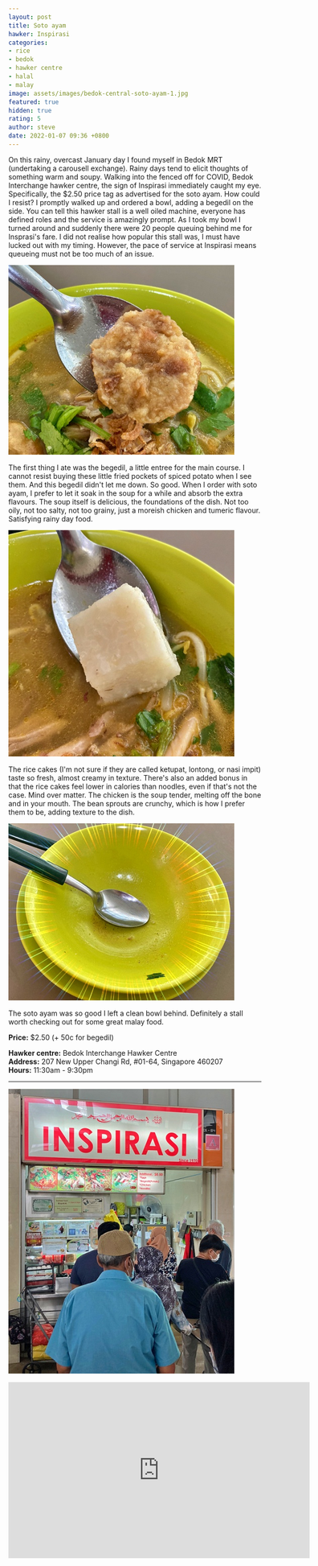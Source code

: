 ```yaml
---
layout: post
title: Soto ayam
hawker: Inspirasi
categories:
- rice
- bedok
- hawker centre
- halal
- malay
image: assets/images/bedok-central-soto-ayam-1.jpg
featured: true
hidden: true
rating: 5
author: steve
date: 2022-01-07 09:36 +0800
---
```

On this rainy, overcast January day I found myself in Bedok MRT (undertaking a carousell exchange). Rainy days tend to elicit thoughts of something warm and soupy. Walking into the fenced off for COVID, Bedok Interchange hawker centre, the sign of Inspirasi immediately caught my eye. Specifically, the $2.50 price tag as advertised for the soto ayam. How could I resist? I promptly walked up and ordered a bowl, adding a begedil on the side. You can tell this hawker stall is a well oiled machine, everyone has defined roles and the service is amazingly prompt. As I took my bowl I turned around and suddenly there were 20 people queuing behind me for Insprasi's fare. I did not realise how popular this stall was, I must have lucked out with my timing. However, the pace of service at Inspirasi means queueing must not be too much of an issue.

![Begedil](/assets/images/bedok-central-soto-ayam-2.jpg "Begedil")

The first thing I ate was the begedil, a little entree for the main course. I cannot resist buying these little fried pockets of spiced potato when I see them. And this begedil didn't let me down. So good. When I order with soto ayam, I prefer to let it soak in the soup for a while and absorb the extra flavours. The soup itself is delicious, the foundations of the dish. Not too oily, not too salty, not too grainy, just a moreish chicken and tumeric flavour. Satisfying rainy day food.

![Rice cakes](/assets/images/bedok-central-soto-ayam-3.jpg "Rice cakes")

The rice cakes (I'm not sure if they are called ketupat, lontong, or nasi impit) taste so fresh, almost creamy in texture. There's also an added bonus in that the rice cakes feel lower in calories than noodles, even if that's not the case. Mind over matter. The chicken is the soup tender, melting off the bone and in your mouth. The bean sprouts are crunchy, which is how I prefer them to be, adding texture to the dish.

![Empty bowl](/assets/images/bedok-central-soto-ayam-4.jpg "Empty bowl")

The soto ayam was so good I left a clean bowl behind. Definitely a stall worth checking out for some great malay food.

**Price:** $2.50 (+ 50c for begedil)

**Hawker centre:** Bedok Interchange Hawker Centre  
**Address:** 207 New Upper Changi Rd, #01-64, Singapore 460207  
**Hours:** 11:30am - 9:30pm  

***  

![Inspirasi](/assets/images/bedok-central-soto-ayam-5.jpg "Inspirasi")

<iframe src="https://www.google.com/maps/embed?pb=!1m18!1m12!1m3!1d3988.7520578174685!2d103.92833761431581!3d1.3246550990338508!2m3!1f0!2f0!3f0!3m2!1i1024!2i768!4f13.1!3m3!1m2!1s0x31da22b36b86b35d%3A0x876ca303cd1df3c9!2sBedok%20Interchange%20Hawker%20Centre!5e0!3m2!1sen!2ssg!4v1641443555032!5m2!1sen!2ssg" width="600" height="350" style="border:0;" allowfullscreen="" loading="lazy"></iframe>
